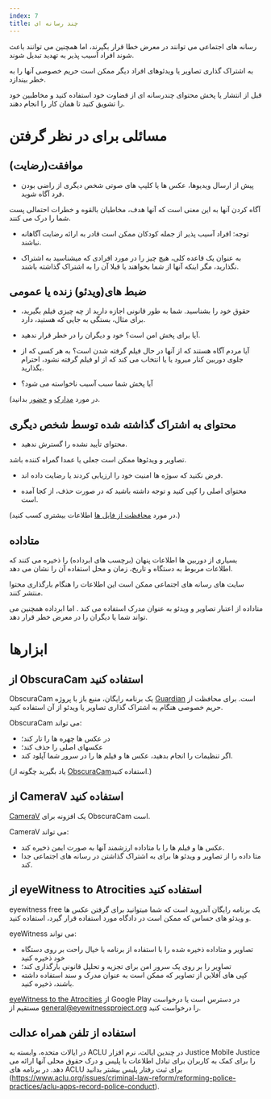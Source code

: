 ```yaml
---
index: 7
title: چند رسانه ای
---
```

رسانه های اجتماعی می توانند در معرض خطا قرار بگیرند، اما همچنین می توانند باعث شوند افراد آسیب پذیر به تهدید تبدیل شوند.

به اشتراک گذاری تصاویر یا ویدئوهای افراد دیگر ممکن است حریم خصوصی آنها را به خطر بیندازد.

قبل از انتشار یا پخش محتوای چندرسانه ای از قضاوت خود استفاده کنید و مخاطبین خود را تشویق کنید تا همان کار را انجام دهند.

# مسائلی برای در نظر گرفتن

## موافقت(رضایت)

*   پیش از ارسال ویدیوها، عکس ها یا کلیپ های صوتی شخص دیگری از راضی بودن فرد آگاه شوید.

آگاه کردن آنها به این معنی است که آنها هدف، مخاطبان بالقوه و خطرات احتمالی پست شما را درک می کنند.

* توجه: افراد آسیب پذیر از جمله کودکان ممکن است قادر به ارائه رضایت آگاهانه نباشند.

*   به عنوان یک قاعده کلی، هیچ چیز را در مورد افرادی که میشناسید به اشتراک نگذارید، مگر اینکه آنها از شما بخواهند یا قبلا آن را به اشتراک گذاشته باشند.

## ضبط های(ویدئو) زنده یا عمومی

*   حقوق خود را بشناسید. شما به طور قانونی اجازه دارید از چه چیزی فیلم بگیرید، برای مثال، بستگی به جایی که هستید، دارد.

*   آیا برای پخش امن است؟ خود و دیگران را در خطر قرار ندهید.

*   آیا مردم آگاه هستند که از آنها در حال فیلم گرفته شدن است؟ به هر کسی که از جلوی دوربین کنار میرود یا  یا انتخاب می کند که از او فیلم گرفته نشود، احترام بگذارید.

*   آیا پخش شما سبب آسیب ناخواسته می شود؟

(در مورد [مدارک](umbrella://work/protests/beginner) و [حضور](umbrella://work/protests/advanced) بدانید.

## محتوای به اشتراک گذاشته شده توسط شخص دیگری

*   محتوای تأیید نشده را گسترش ندهید.

تصاویر و ویدئوها ممکن است جعلی یا عمدا گمراه کننده باشد.

*   فرض نکنید که سوژه ها امنیت خود را ارزیابی کردند یا رضایت داده اند.

*   محتوای اصلی را کپی کنید و توجه داشته باشید که در صورت حذف، از کجا آمده است.

(در مورد [محافظت از فایل ها](umbrella://information/protecting-files) اطلاعات بیشتری کسب کنید.)

## متاداده

بسیاری از دوربین ها اطلاعات پنهان (برچسب های ابرداده) را ذخیره می کنند که اطلاعات مربوط به دستگاه و تاریخ، زمان و محل استفاده آن را نشان می دهد.

سایت های رسانه های اجتماعی ممکن است این اطلاعات را هنگام بارگذاری محتوا منتشر کنند.

متاداده از اعتبار تصاویر و ویدئو به عنوان مدرک استفاده می کند . اما ابرداده همچنین می تواند شما یا دیگران را در معرض خطر قرار دهد.

# ابزارها

## از ObscuraCam استفاده کنید

ObscuraCam یک برنامه رایگان، منبع باز با پروژه [Guardian](https://guardianproject.info/) است. برای محافظت از حریم خصوصی هنگام به اشتراک گذاری تصاویر یا ویدئو از آن استفاده کنید.

ObscuraCam می تواند:

*   در عکس ها چهره ها را تار کند؛
*   عکسهای اصلی را حذف کند؛
*   اگر تنظیمات را انجام بدهید، عکس ها و فیلم ها را در سرور شما آپلود کند.

(یاد بگیرید چگونه از [ObscuraCam](umbrella://tools/messagging/s_obscuracam.md)استفاده کنید.)

## از CameraV استفاده کنید

[CameraV](https://guardianproject.info/apps/camerav/) یک افزونه برای ObscuraCam است.

CameraV می تواند:

*   عکس ها و فیلم ها را با متاداده ارزشمند آنها به صورت ایمن ذخیره کند.
*   متا داده را از تصاویر و ویدئو ها برای به اشتراک گذاشتن در رسانه های اجتماعی جدا کند.

## از eyeWitness to Atrocities استفاده کنید

eyewitness free یک برنامه رایگان آندروید است که شما میتوانید برای گرفتن عکس ها و ویدئو های حساس که ممکن است در دادگاه مورد استفاده قرار گیرد، استفاده کنید.

eyeWitness می تواند:

*   تصاویر و متاداده ذخیره شده را با استفاده از برنامه با خیال راحت بر روی دستگاه خود ذخیره کنید
*   تصاویر را  بر روی یک سرور امن برای تجزیه و تحلیل قانونی بارگذاری کند؛
*   کپی های آفلاین از تصاویر که ممکن است به عنوان مدرک و سند استفاده داشته باشند، ذخیره کنید.

[eyeWitness to the Atrocities](http://www.eyewitnessproject.org/) از Google Play در دسترس است یا درخواست مستقیم از [general@eyewitnessproject.org](general@eyewitnessproject.org) را درخواست کنید.

## استفاده از تلفن همراه عدالت

در ایالات متحده، وابسته به ACLU در چندین ایالت، نرم افزار Justice Mobile Justice را برای کمک به کاربران برای تبادل اطلاعات با پلیس و درک حقوق محلی آنها ارائه می دهد. در برنامه های ACLU برای ثبت رفتار پلیس بیشتر بدانید (https://www.aclu.org/issues/criminal-law-reform/reforming-police-practices/aclu-apps-record-police-conduct).
